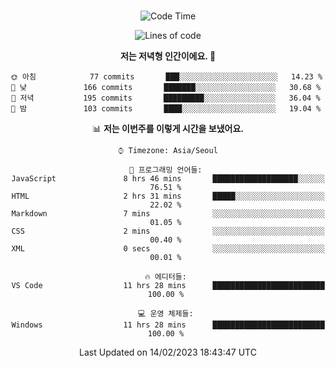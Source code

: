 <div align="center">

<br />

 <!--START_SECTION:waka-->
![Code Time](http://img.shields.io/badge/Code%20Time-292%20hrs%2044%20mins-blue)

![Lines of code](https://img.shields.io/badge/%EC%A0%80%EB%8A%94%20%EC%97%AC%ED%83%9C%EA%B9%8C%EC%A7%80%20-504%20Thousand%20%EC%A4%84%EC%9D%98%20%EC%BD%94%EB%93%9C%EB%A5%BC%20%EC%9E%91%EC%84%B1%ED%96%88%EC%96%B4%EC%9A%94.-blue)

**저는 저녁형 인간이에요. 🦉** 

```text
🌞 아침            77 commits       ███░░░░░░░░░░░░░░░░░░░░░░   14.23 % 
🌆 낮　           166 commits       ███████░░░░░░░░░░░░░░░░░░   30.68 % 
🌃 저녁           195 commits       █████████░░░░░░░░░░░░░░░░   36.04 % 
🌙 밤　           103 commits       ████░░░░░░░░░░░░░░░░░░░░░   19.04 % 

```


📊 **저는 이번주를 이렇게 시간을 보냈어요.** 

```text
⌚︎ Timezone: Asia/Seoul

💬 프로그래밍 언어들: 
JavaScript               8 hrs 46 mins       ███████████████████░░░░░░   76.51 % 
HTML                     2 hrs 31 mins       █████░░░░░░░░░░░░░░░░░░░░   22.02 % 
Markdown                 7 mins              ░░░░░░░░░░░░░░░░░░░░░░░░░   01.05 % 
CSS                      2 mins              ░░░░░░░░░░░░░░░░░░░░░░░░░   00.40 % 
XML                      0 secs              ░░░░░░░░░░░░░░░░░░░░░░░░░   00.01 % 

🔥 에디터들: 
VS Code                  11 hrs 28 mins      █████████████████████████   100.00 % 

💻 운영 체제들: 
Windows                  11 hrs 28 mins      █████████████████████████   100.00 % 

```


 Last Updated on 14/02/2023 18:43:47 UTC
<!--END_SECTION:waka-->

</div>

